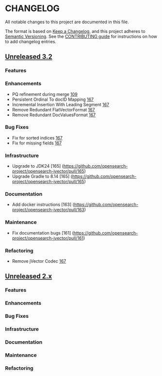 
# CHANGELOG
All notable changes to this project are documented in this file.

The format is based on [Keep a Changelog](https://keepachangelog.com/en/1.0.0/), and this project adheres to [Semantic Versioning](https://semver.org/spec/v2.0.0.html). See the [CONTRIBUTING guide](./CONTRIBUTING.md#Changelog) for instructions on how to add changelog entries.

## [Unreleased 3.2](https://github.com/opensearch-project/opensearch-jvector/compare/2.x...HEAD)
### Features
### Enhancements
* PQ refinement during merge [109](https://github.com/opensearch-project/opensearch-jvector/issues/109)
* Persistent Ordinal To docID Mapping [167](https://github.com/opensearch-project/opensearch-jvector/pull/167)
* Incremental Insertion With Leading Segment [167](https://github.com/opensearch-project/opensearch-jvector/pull/167)
* Remove Redundant FlatVectorFormat [167](https://github.com/opensearch-project/opensearch-jvector/pull/167)
* Remove Redundant DocValuesFormat [167](https://github.com/opensearch-project/opensearch-jvector/pull/167)
### Bug Fixes
* Fix for sorted indices [167](https://github.com/opensearch-project/opensearch-jvector/pull/167)
* Fix for missing fields [167](https://github.com/opensearch-project/opensearch-jvector/pull/167)
### Infrastructure
* Upgrade to JDK24 [165] (https://github.com/opensearch-project/opensearch-jvector/pull/165)
* Upgrade Gradle to 8.14 [165] (https://github.com/opensearch-project/opensearch-jvector/pull/165)
### Documentation
* Add docker instructions [163] (https://github.com/opensearch-project/opensearch-jvector/pull/163)
### Maintenance
* Fix documentation bugs [161] (https://github.com/opensearch-project/opensearch-jvector/pull/161)
### Refactoring
* Remove jVector Codec [167](https://github.com/opensearch-project/opensearch-jvector/pull/167)

## [Unreleased 2.x](https://github.com/opensearch-project/opensearch-jvector/compare/2.18...2.x)
### Features
### Enhancements
### Bug Fixes
### Infrastructure
### Documentation
### Maintenance
### Refactoring
